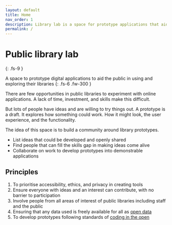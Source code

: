 ```yaml
---
layout: default
title: Home
nav_order: 1
description: Library lab is a space for prototype applications that aid the public in using their libraries
permalink: /
---
```


# Public library lab
{: .fs-9 }

A space to prototype digital applications to aid the public in using and exploring their libraries
{: .fs-6 .fw-300 }

There are few opportunities in public libraries to experiment with online applications. A lack of time, investment, and skills make this difficult.

But lots of people have ideas and are willing to try things out. A prototype is a draft. It explores how something could work. How it might look, the user experience, and the functionality.

The idea of this space is to build a community around library prototypes.

* List ideas that could be developed and openly shared
* Find people that can fill the skills gap in making ideas come alive
* Collaborate on work to develop prototypes into demonstrable applications

## Principles

1. To prioritise accessibility, ethics, and privacy in creating tools
2. Ensure everyone with ideas and an interest can contribute, with no barrier to participation
3. Involve people from all areas of interest of public libraries including staff and the public
4. Ensuring that any data used is freely available for all as [open data](https://theodi.org/article/what-is-open-data-and-why-should-we-care/)
5. To develop prototypes following standards of [coding in the open](https://gds.blog.gov.uk/2017/09/04/the-benefits-of-coding-in-the-open/)
